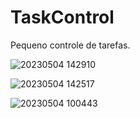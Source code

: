 # TaskControl
Pequeno controle de tarefas.

![20230504 142910](https://user-images.githubusercontent.com/16601623/236282896-0bcfb11d-b87e-4a02-8498-91d3a07ca5b6.jpg)

![20230504 142517](https://user-images.githubusercontent.com/16601623/236282963-3e5ed574-9f7c-4d9b-9ade-2e709f38b518.jpg)

![20230504 100443](https://user-images.githubusercontent.com/16601623/236283063-960b293f-12c0-4477-ab77-9da6cd9bdc07.jpg)
